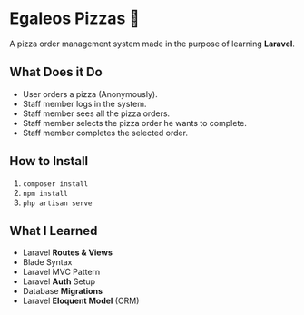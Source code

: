 # Egaleos Pizzas 🍕

A pizza order management system made in the purpose of learning **Laravel**.  

## What Does it Do

- User orders a pizza (Anonymously).
- Staff member logs in the system.
- Staff member sees all the pizza orders.
- Staff member selects the pizza order he wants to complete.
- Staff member completes the selected order.

## How to Install

1. `composer install`
2. `npm install`
3. `php artisan serve`

## What I Learned

- Laravel **Routes & Views**
- Blade Syntax
- Laravel MVC Pattern
- Laravel **Auth** Setup
- Database **Migrations**
- Laravel **Eloquent Model** (ORM)
